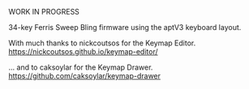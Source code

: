 WORK IN PROGRESS

34-key Ferris Sweep Bling firmware using the aptV3 keyboard layout.



With much thanks to nickcoutsos for the Keymap Editor. https://nickcoutsos.github.io/keymap-editor/

... and to caksoylar for the Keymap Drawer. https://github.com/caksoylar/keymap-drawer







